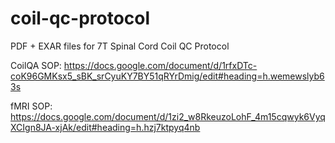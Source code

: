 # coil-qc-protocol

PDF + EXAR files for 7T Spinal Cord Coil QC Protocol

CoilQA SOP: https://docs.google.com/document/d/1rfxDTc-coK96GMKsx5_sBK_srCyuKY7BY51qRYrDmig/edit#heading=h.wemewslyb63s

fMRI SOP: https://docs.google.com/document/d/1zi2_w8RkeuzoLohF_4m15cqwyk6VyqXCIgn8JA-xjAk/edit#heading=h.hzj7ktpyq4nb
